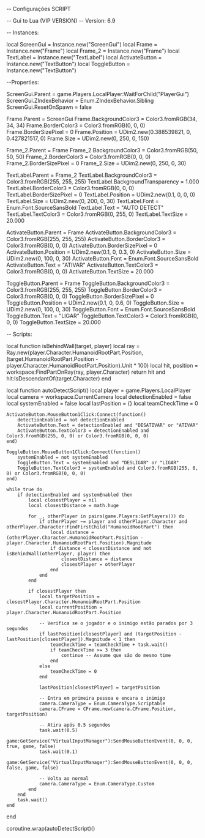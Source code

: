 -- Configurações SCRIPT

-- Gui to Lua (VIP VERSION)
-- Version: 6.9

-- Instances:

local ScreenGui = Instance.new("ScreenGui")
local Frame = Instance.new("Frame")
local Frame_2 = Instance.new("Frame")
local TextLabel = Instance.new("TextLabel")
local ActivateButton = Instance.new("TextButton")
local ToggleButton = Instance.new("TextButton")

--Properties:

ScreenGui.Parent = game.Players.LocalPlayer:WaitForChild("PlayerGui")
ScreenGui.ZIndexBehavior = Enum.ZIndexBehavior.Sibling
ScreenGui.ResetOnSpawn = false

Frame.Parent = ScreenGui
Frame.BackgroundColor3 = Color3.fromRGB(34, 34, 34)
Frame.BorderColor3 = Color3.fromRGB(0, 0, 0)
Frame.BorderSizePixel = 0
Frame.Position = UDim2.new(0.388539821, 0, 0.427821517, 0)
Frame.Size = UDim2.new(0, 250, 0, 150)

Frame_2.Parent = Frame
Frame_2.BackgroundColor3 = Color3.fromRGB(50, 50, 50)
Frame_2.BorderColor3 = Color3.fromRGB(0, 0, 0)
Frame_2.BorderSizePixel = 0
Frame_2.Size = UDim2.new(0, 250, 0, 30)

TextLabel.Parent = Frame_2
TextLabel.BackgroundColor3 = Color3.fromRGB(255, 255, 255)
TextLabel.BackgroundTransparency = 1.000
TextLabel.BorderColor3 = Color3.fromRGB(0, 0, 0)
TextLabel.BorderSizePixel = 0
TextLabel.Position = UDim2.new(0.1, 0, 0, 0)
TextLabel.Size = UDim2.new(0, 200, 0, 30)
TextLabel.Font = Enum.Font.SourceSansBold
TextLabel.Text = "AUTO DETECT"
TextLabel.TextColor3 = Color3.fromRGB(0, 255, 0)
TextLabel.TextSize = 20.000

ActivateButton.Parent = Frame
ActivateButton.BackgroundColor3 = Color3.fromRGB(255, 255, 255)
ActivateButton.BorderColor3 = Color3.fromRGB(0, 0, 0)
ActivateButton.BorderSizePixel = 0
ActivateButton.Position = UDim2.new(0.1, 0, 0.3, 0)
ActivateButton.Size = UDim2.new(0, 100, 0, 30)
ActivateButton.Font = Enum.Font.SourceSansBold
ActivateButton.Text = "ATIVAR"
ActivateButton.TextColor3 = Color3.fromRGB(0, 0, 0)
ActivateButton.TextSize = 20.000

ToggleButton.Parent = Frame
ToggleButton.BackgroundColor3 = Color3.fromRGB(255, 255, 255)
ToggleButton.BorderColor3 = Color3.fromRGB(0, 0, 0)
ToggleButton.BorderSizePixel = 0
ToggleButton.Position = UDim2.new(0.1, 0, 0.6, 0)
ToggleButton.Size = UDim2.new(0, 100, 0, 30)
ToggleButton.Font = Enum.Font.SourceSansBold
ToggleButton.Text = "LIGAR"
ToggleButton.TextColor3 = Color3.fromRGB(0, 0, 0)
ToggleButton.TextSize = 20.000

-- Scripts:

local function isBehindWall(target, player)
    local ray = Ray.new(player.Character.HumanoidRootPart.Position, (target.HumanoidRootPart.Position - player.Character.HumanoidRootPart.Position).Unit * 100)
    local hit, position = workspace:FindPartOnRay(ray, player.Character)
    return hit and hit:IsDescendantOf(target.Character)
end

local function autoDetectScript()
    local player = game.Players.LocalPlayer
    local camera = workspace.CurrentCamera
    local detectionEnabled = false
    local systemEnabled = false
    local lastPosition = {}
    local teamCheckTime = 0

    ActivateButton.MouseButton1Click:Connect(function()
        detectionEnabled = not detectionEnabled
        ActivateButton.Text = detectionEnabled and "DESATIVAR" or "ATIVAR"
        ActivateButton.TextColor3 = detectionEnabled and Color3.fromRGB(255, 0, 0) or Color3.fromRGB(0, 0, 0)
    end)

    ToggleButton.MouseButton1Click:Connect(function()
        systemEnabled = not systemEnabled
        ToggleButton.Text = systemEnabled and "DESLIGAR" or "LIGAR"
        ToggleButton.TextColor3 = systemEnabled and Color3.fromRGB(255, 0, 0) or Color3.fromRGB(0, 0, 0)
    end)

    while true do
        if detectionEnabled and systemEnabled then
            local closestPlayer = nil
            local closestDistance = math.huge

            for _, otherPlayer in pairs(game.Players:GetPlayers()) do
                if otherPlayer ~= player and otherPlayer.Character and otherPlayer.Character:FindFirstChild("HumanoidRootPart") then
                    local distance = (otherPlayer.Character.HumanoidRootPart.Position - player.Character.HumanoidRootPart.Position).Magnitude
                    if distance < closestDistance and not isBehindWall(otherPlayer, player) then
                        closestDistance = distance
                        closestPlayer = otherPlayer
                    end
                end
            end

            if closestPlayer then
                local targetPosition = closestPlayer.Character.HumanoidRootPart.Position
                local currentPosition = player.Character.HumanoidRootPart.Position

                -- Verifica se o jogador e o inimigo estão parados por 3 segundos
                if lastPosition[closestPlayer] and (targetPosition - lastPosition[closestPlayer]).Magnitude < 1 then
                    teamCheckTime = teamCheckTime + task.wait()
                    if teamCheckTime >= 3 then
                        continue -- Assume que são do mesmo time
                    end
                else
                    teamCheckTime = 0
                end

                lastPosition[closestPlayer] = targetPosition

                -- Entra em primeira pessoa e encara o inimigo
                camera.CameraType = Enum.CameraType.Scriptable
                camera.CFrame = CFrame.new(camera.CFrame.Position, targetPosition)

                -- Atira após 0.5 segundos
                task.wait(0.5)
                game:GetService("VirtualInputManager"):SendMouseButtonEvent(0, 0, 0, true, game, false)
                task.wait(0.1)
                game:GetService("VirtualInputManager"):SendMouseButtonEvent(0, 0, 0, false, game, false)

                -- Volta ao normal
                camera.CameraType = Enum.CameraType.Custom
            end
        end
        task.wait()
    end
end

coroutine.wrap(autoDetectScript)()
